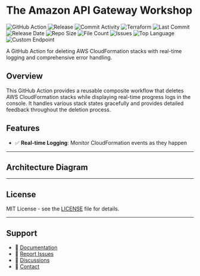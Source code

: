 # The Amazon API Gateway Workshop

![GitHub Action](https://img.shields.io/badge/GitHub-Action-blue?logo=github)&nbsp;![Release](https://github.com/subhamay-bhattacharyya/4304-api-gateway-tf/actions/workflows/release.yaml/badge.svg)&nbsp;![Commit Activity](https://img.shields.io/github/commit-activity/t/subhamay-bhattacharyya/4304-api-gateway-tf)&nbsp;![Terraform](https://img.shields.io/badge/AWS-Terraform-orange?logo=amazonaws)&nbsp;![Last Commit](https://img.shields.io/github/last-commit/subhamay-bhattacharyya/4304-api-gateway-tf)&nbsp;![Release Date](https://img.shields.io/github/release-date/subhamay-bhattacharyya/4304-api-gateway-tf)&nbsp;![Repo Size](https://img.shields.io/github/repo-size/subhamay-bhattacharyya/4304-api-gateway-tf)&nbsp;![File Count](https://img.shields.io/github/directory-file-count/subhamay-bhattacharyya/4304-api-gateway-tf)&nbsp;![Issues](https://img.shields.io/github/issues/subhamay-bhattacharyya/4304-api-gateway-tf)&nbsp;![Top Language](https://img.shields.io/github/languages/top/subhamay-bhattacharyya/4304-api-gateway-tf)&nbsp;![Custom Endpoint](https://img.shields.io/endpoint?url=https://gist.githubusercontent.com/bsubhamay/ecc6ae7fafd184c7d943281ccd6a7266/raw/4304-api-gateway-tf.json?)


A GitHub Action for deleting AWS CloudFormation stacks with real-time logging and comprehensive error handling.

## Overview

This GitHub Action provides a reusable composite workflow that deletes AWS CloudFormation stacks while displaying real-time progress logs in the console. It handles various stack states gracefully and provides detailed feedback throughout the deletion process.

## Features

- ✅ **Real-time Logging**: Monitor CloudFormation events as they happen

---

## Architecture Diagram


---

## License

MIT License - see the [LICENSE](LICENSE) file for details.

---

## Support

- 📖 [Documentation](https://github.com/subhamay-bhattacharyya/4304-api-gateway-tf/wiki)
- 🐛 [Report Issues](https://github.com/subhamay-bhattacharyya/4304-api-gateway-tf/issues)
- 💬 [Discussions](https://github.com/subhamay-bhattacharyya/4304-api-gateway-tf/discussions)
- 📧 [Contact](mailto:support@subhamay.aws@gmail.com)